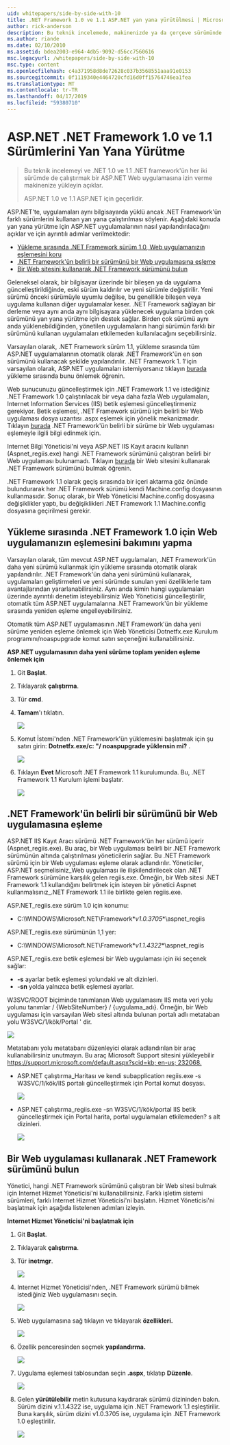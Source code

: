 ```yaml
---
uid: whitepapers/side-by-side-with-10
title: .NET Framework 1.0 ve 1.1 ASP.NET yan yana yürütülmesi | Microsoft Docs
author: rick-anderson
description: Bu teknik incelemede, makinenizde ya da çerçeve sürümünde çalıştırmak bir ASP.NET Web uygulamasına izin verme ve .NET 1.0 ve 1.1 .NET yüklemek açıklar...
ms.author: riande
ms.date: 02/10/2010
ms.assetid: bdea2003-e964-4db5-9092-d56cc7560616
msc.legacyurl: /whitepapers/side-by-side-with-10
msc.type: content
ms.openlocfilehash: c4a371958d8de72628c037b3568551aaa91e0153
ms.sourcegitcommit: 0f1119340e4464720cfd16d0ff15764746ea1fea
ms.translationtype: MT
ms.contentlocale: tr-TR
ms.lasthandoff: 04/17/2019
ms.locfileid: "59380710"
---
```

# <a name="aspnet-side-by-side-execution-of-net-framework-10-and-11"></a>ASP.NET .NET Framework 1.0 ve 1.1 Sürümlerini Yan Yana Yürütme

> Bu teknik incelemeyi ve .NET 1.0 ve 1.1 .NET framework'ün her iki sürümde de çalıştırmak bir ASP.NET Web uygulamasına izin verme makinenize yükleyin açıklar.
> 
> ASP.NET 1.0 ve 1.1 ASP.NET için geçerlidir.


ASP.NET'te, uygulamaları aynı bilgisayarda yüklü ancak .NET Framework'ün farklı sürümlerini kullanan yan yana çalıştırılması söylenir. Aşağıdaki konuda yan yana yürütme için ASP.NET uygulamalarının nasıl yapılandırılacağını açıklar ve için ayrıntılı adımlar verilmektedir:

- [Yükleme sırasında .NET Framework sürüm 1.0, Web uygulamanızın eşlemesini koru](#1)
- [.NET Framework'ün belirli bir sürümünü bir Web uygulamasına eşleme](#2)
- [Bir Web sitesini kullanarak .NET Framework sürümünü bulun](#3)

Geleneksel olarak, bir bilgisayar üzerinde bir bileşen ya da uygulama güncelleştirildiğinde, eski sürüm kaldırılır ve yeni sürümle değiştirilir. Yeni sürümü önceki sürümüyle uyumlu değilse, bu genellikle bileşen veya uygulama kullanan diğer uygulamalar keser. .NET Framework sağlayan bir derleme veya aynı anda aynı bilgisayara yüklenecek uygulama birden çok sürümünü yan yana yürütme için destek sağlar. Birden çok sürümü aynı anda yüklenebildiğinden, yönetilen uygulamaların hangi sürümün farklı bir sürümünü kullanan uygulamaları etkilemeden kullanılacağını seçebilirsiniz.

Varsayılan olarak, .NET Framework sürüm 1.1, yükleme sırasında tüm ASP.NET uygulamalarının otomatik olarak .NET Framework'ün en son sürümünü kullanacak şekilde yapılandırılır. .NET Framework 1. 1'için varsayılan olarak, ASP.NET uygulamaları istemiyorsanız tıklayın [burada](#1) yükleme sırasında bunu önlemek öğrenin.

Web sunucunuzu güncelleştirmek için .NET Framework 1.1 ve istediğiniz .NET Framework 1.0 çalıştırılacak bir veya daha fazla Web uygulamaları, Internet Information Services (IIS) betik eşlemesi güncelleştirmeniz gerekiyor. Betik eşlemesi, .NET Framework sürümü için belirli bir Web uygulaması dosya uzantısı .aspx eşlemek için yönelik mekanizmadır. Tıklayın [burada](#2) .NET Framework'ün belirli bir sürüme bir Web uygulaması eşlemeyle ilgili bilgi edinmek için.

Internet Bilgi Yöneticisi'ni veya ASP.NET IIS Kayıt aracını kullanın (Aspnet\_regiis.exe) hangi .NET Framework sürümünü çalıştıran belirli bir Web uygulaması bulunamadı. Tıklayın [burada](#3) bir Web sitesini kullanarak .NET Framework sürümünü bulmak öğrenin.

.NET Framework 1.1 olarak geçiş sırasında bir içeri aktarma göz önünde bulundurarak her .NET Framework sürümü kendi Machine.config dosyasının kullanmasıdır. Sonuç olarak, bir Web Yöneticisi Machine.config dosyasına değişiklikler yaptı, bu değişiklikleri .NET Framework 1.1 Machine.config dosyasına geçirilmesi gerekir.

<a id="1"></a>

## <a name="maintaining-your-web-applications-mapping-to-net-framework-10-during-installation"></a>Yükleme sırasında .NET Framework 1.0 için Web uygulamanızın eşlemesini bakımını yapma

Varsayılan olarak, tüm mevcut ASP.NET uygulamaları, .NET Framework'ün daha yeni sürümü kullanmak için yükleme sırasında otomatik olarak yapılandırılır. .NET Framework'ün daha yeni sürümünü kullanarak, uygulamaları geliştirmeleri ve yeni sürümde sunulan yeni özelliklerle tam avantajlarından yararlanabilirsiniz. Aynı anda kimin hangi uygulamaları üzerinde ayrıntılı denetim isteyebilirsiniz Web Yöneticisi güncelleştirilir, otomatik tüm ASP.NET uygulamalarına .NET Framework'ün bir yükleme sırasında yeniden eşleme engelleyebilirsiniz.

Otomatik tüm ASP.NET uygulamasının .NET Framework'ün daha yeni sürüme yeniden eşleme önlemek için Web Yöneticisi Dotnetfx.exe Kurulum programını/noaspupgrade komut satırı seçeneğini kullanabilirsiniz.

**ASP.NET uygulamasının daha yeni sürüme toplam yeniden eşleme önlemek için**

1. Git **Başlat**.
2. Tıklayarak **çalıştırma**.
3. Tür **cmd**.
4. **Tamam**'ı tıklatın.  
  
    ![](side-by-side-with-10/_static/image1.gif)
5. Komut İstemi'nden .NET Framework'ün yüklemesini başlatmak için şu satırı girin: **Dotnetfx.exe/c: "/ noaspupgrade yüklensin mi?** .  
  
    ![](side-by-side-with-10/_static/image2.gif)
6. Tıklayın **Evet** Microsoft .NET Framework 1.1 kurulumunda. Bu, .NET Framework 1.1 Kurulum işlemi başlatır.  
  
    ![](side-by-side-with-10/_static/image3.gif)

<a id="2"></a>

## <a name="map-a-web-application-to-a-specific-version-of-the-net-framework"></a>.NET Framework'ün belirli bir sürümünü bir Web uygulamasına eşleme

ASP.NET IIS Kayıt Aracı sürümü .NET Framework'ün her sürümü içerir (Aspnet\_regiis.exe). Bu araç, bir Web uygulaması belirli bir .NET Framework sürümünün altında çalıştırılması yöneticilerin sağlar. Bu .NET Framework sürümü için bir Web uygulaması eşleme olarak adlandırılır. Yöneticiler, ASP.NET seçmelisiniz\_Web uygulaması ile ilişkilendirilecek olan .NET Framework sürümüne karşılık gelen regiis.exe. Örneğin, bir Web sitesi .NET Framework 1.1 kullandığını belirtmek için isteyen bir yönetici Aspnet kullanmalısınız\_.NET Framework 1.1 ile birlikte gelen regiis.exe.

ASP.NET\_regiis.exe sürüm 1.0 için konumu:

- C:\WINDOWS\Microsoft.NET\Framework\**v1.0.3705**\aspnet\_regiis

ASP.NET\_regiis.exe sürümünün 1,1 yer:

- C:\WINDOWS\Microsoft.NET\Framework\**v1.1.4322**\aspnet\_regiis

ASP.NET\_regiis.exe betik eşlemesi bir Web uygulaması için iki seçenek sağlar:

- **-s** ayarlar betik eşlemesi yolundaki ve alt dizinleri.
- **-sn** yolda yalnızca betik eşlemesi ayarlar.

W3SVC/ROOT biçiminde tanımlanan Web uygulamasını IIS meta veri yolu yolunu tanımlar / {WebSiteNumber} / {uygulama\_adı}. Örneğin, bir Web uygulaması için varsayılan Web sitesi altında bulunan portalı adlı metataban yolu W3SVC/1/kök/Portal ' dir.

![](side-by-side-with-10/_static/image4.gif)

Metatabanı yolu metatabanı düzenleyici olarak adlandırılan bir araç kullanabilirsiniz unutmayın. Bu araç Microsoft Support sitesini yükleyebilir [ https://support.microsoft.com/default.aspx?scid=kb; en-us; 232068.](https://support.microsoft.com/default.aspx?scid=kb;en-us;232068)

- ASP.NET çalıştırma\_Haritası ve kendi subapplication regiis.exe -s W3SVC/1/kök/IIS portalı güncelleştirmek için Portal komut dosyası.  
  
    ![](side-by-side-with-10/_static/image5.gif)

- ASP.NET çalıştırma\_regiis.exe -sn W3SVC/1/kök/portal IIS betik güncelleştirmek için Portal harita, portal uygulamaları etkilemeden? s alt dizinleri.  
  
    ![](side-by-side-with-10/_static/image6.gif)

<a id="3"></a>

## <a name="find-the-net-framework-version-that-a-web-application-is-using"></a>Bir Web uygulaması kullanarak .NET Framework sürümünü bulun

Yönetici, hangi .NET Framework sürümünü çalıştıran bir Web sitesi bulmak için Internet Hizmet Yöneticisi'ni kullanabilirsiniz. Farklı işletim sistemi sürümleri, farklı Internet Hizmet Yöneticisi'ni başlatın. Hizmet Yöneticisi'ni başlatmak için aşağıda listelenen adımları izleyin.

**Internet Hizmet Yöneticisi'ni başlatmak için**

1. Git **Başlat**.
2. Tıklayarak **çalıştırma**.
3. Tür **inetmgr**.  
  
    ![](side-by-side-with-10/_static/image7.gif)
4. Internet Hizmet Yöneticisi'nden, .NET Framework sürümü bilmek istediğiniz Web uygulamasını seçin.  
  
    ![](side-by-side-with-10/_static/image8.gif)
5. Web uygulamasına sağ tıklayın ve tıklayarak **özellikleri.**  
  
    ![](side-by-side-with-10/_static/image9.gif)
6. Özellik penceresinden seçmek **yapılandırma.**  
  
    ![](side-by-side-with-10/_static/image10.gif)
7. Uygulama eşlemesi tablosundan seçin **.aspx**, tıklatıp **Düzenle**.  
  
    ![](side-by-side-with-10/_static/image11.gif)
8. Gelen **yürütülebilir** metin kutusuna kaydırarak sürümü dizininden bakın. Sürüm dizini v.1.1.4322 ise, uygulama için .NET Framework 1.1 eşleştirilir. Buna karşılık, sürüm dizini v1.0.3705 ise, uygulama için .NET Framework 1.0 eşleştirilir.  
  
    ![](side-by-side-with-10/_static/image12.gif)
